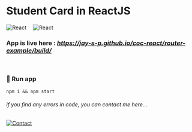 # Student Card in ReactJS

![React](https://skillicons.dev/icons?i=react)
<span style="width:10px ;height:1px; display: inline-block"></span>
![React](https://skillicons.dev/icons?i=bootstrap)

### App is live here : *https://jay-s-p.github.io/coc-react/router-example/build/*

<br>

### 🚀 Run app

```
npm i && npm start
```

###### _if you find any errors in code, you can contact me here..._

[![Contact](https://img.shields.io/badge/Instagram-2d2f2e?style=for-the-badge&logo=instagram)](https://instagram.com/jay__s__p)
